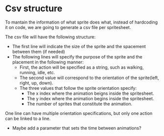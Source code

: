 # Csv structure
To mantain the information of what sprite does what, instead of hardcoding it on code, we are going to generate
a csv file per spritesheet.

The csv file will have the following structure:
- The first line will indicate the size of the sprite and the spacement between them (if needed)
- The following lines will specify the purpose of the sprite and the placement in the following manner:
    - First, the action will be specified as a string, such as walking, running, idle, etc.
    - The second value will correspond to the orientation of the sprite(left, right, up, down).
    - The three values that follow the sprite orientation specify:
        - The x index where the animation beigns inside the spritesheet. 
        - The y index where the animation begins inside the spritesheet.
        - The number of sprites that constitute the animation.

One line can have multiple orientation specifications, but only one action can be linked to a line.

+ Maybe add a parameter that sets the time between animations?

